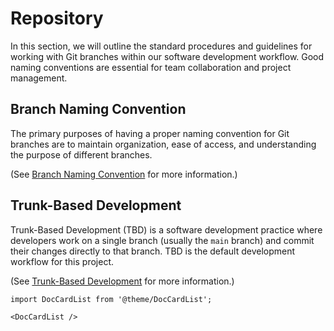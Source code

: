 # Repository

In this section, we will outline the standard procedures and guidelines for working with Git branches within our software development workflow. Good naming conventions are essential for team collaboration and project management.

## Branch Naming Convention

The primary purposes of having a proper naming convention for Git branches are to maintain organization, ease of access, and understanding the purpose of different branches.

(See [Branch Naming Convention](./branch-naming-convention) for more information.)

## Trunk-Based Development

Trunk-Based Development (TBD) is a software development practice where developers work on a single branch (usually the `main` branch) and commit their changes directly to that branch. TBD is the default development workflow for this project.

(See [Trunk-Based Development](./trunk-based-development) for more information.)

```mdx-code-block
import DocCardList from '@theme/DocCardList';

<DocCardList />
```
